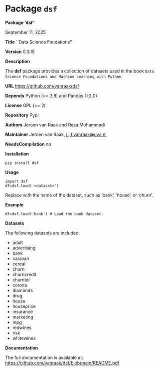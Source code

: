 # Package `dsf`


**Package ‘dsf’**

September 11, 2025

**Title** \`\`Data Science Foudations’’

**Version** 0.0.15

**Description**

The **dsf** package provides a collection of datasets used in the book `Data Science Foundations and Machine Learning with Python`.

**URL** <https://github.com/vanraak/dsf>

**Depends** Python (\>= 3.8) and Pandas (\>2.0)

**License** GPL (\>= 2)

**Repository** Pypi

**Authors** Jeroen van Raak and Reza Mohammadi

**Maintainer** Jeroen van Raak, <j.j.f.vanraak@uva.nl>

**NeedsCompilation** no

**Installation**

    pip install dsf

**Usage**

    import dsf
    df=dsf.load('<dataset>')

Replace <dataset> with the name of the dataset, such as ‘bank’, ‘house’, or ‘churn’.

**Example**

    df=dsf.load('bank') # Load the bank dataset.

**Datasets**

The following datasets are included:

- adult
- advertising
- bank
- caravan
- cereal
- churn
- churncredit
- churntel
- corona
- diamonds
- drug
- house
- houseprice
- insurance
- marketing
- mpg
- redwines
- risk
- whitewines

**Documentation**

The full documentation is available at:
<https://github.com/vanraak/dsf/blob/main/README.pdf>
